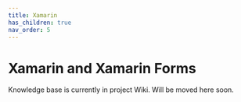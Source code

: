 ```yaml
---
title: Xamarin
has_children: true
nav_order: 5
---
```


# Xamarin and Xamarin Forms

Knowledge base is currently in project Wiki.
Will be moved here soon.

